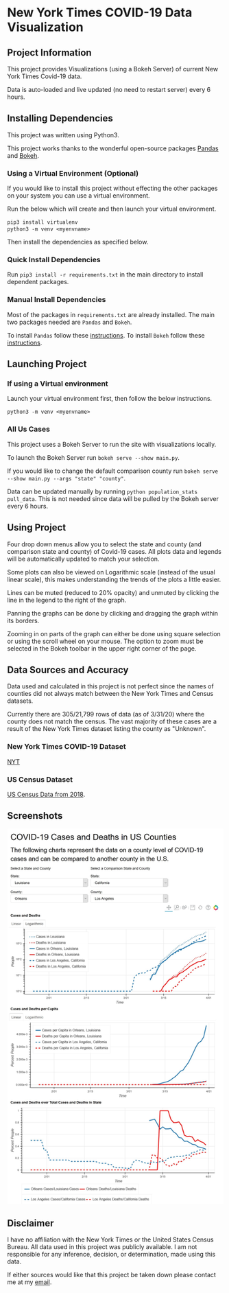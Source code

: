 # New York Times COVID-19 Data Visualization

## Project Information
This project provides Visualizations (using a Bokeh Server) of current New York Times Covid-19 data. 

Data is auto-loaded and live updated (no need to restart server) every 6 hours.

## Installing Dependencies
This project was written using Python3.

This project works thanks to the wonderful open-source packages [Pandas](https://pandas.pydata.org/) and [Bokeh](https://bokeh.org/).

### Using a Virtual Environment (Optional)

If you would like to install this project without effecting the other packages on your system you can use a virtual environment.

Run the below which will create and then launch your virtual environment.
```
pip3 install virtualenv
python3 -m venv <myenvname> 
```

Then install the dependencies as specified below.

### Quick Install Dependencies

Run `pip3 install -r requirements.txt` in the main directory to install dependent packages.

### Manual Install Dependencies
Most of the packages in `requirements.txt` are already installed. The main two packages needed are `Pandas` and `Bokeh`.

To install `Pandas` follow these [instructions](https://pandas.pydata.org/docs/getting_started/install.html).
To install `Bokeh` follow these [instructions](https://docs.bokeh.org/en/latest/docs/user_guide/quickstart.html#userguide-quickstart).

## Launching Project

### If using a Virtual environment
Launch your virtual environment first, then follow the below instructions.
```
python3 -m venv <myenvname> 
```

### All Us Cases
This project uses a Bokeh Server to run the site with visualizations locally.

To launch the Bokeh Server run `bokeh serve --show main.py`.

If you would like to change the default comparison county run  `bokeh serve --show main.py --args "state" "county"`.

Data can be updated manually by running `python population_stats pull_data`. This is not needed since data will be 
pulled by the Bokeh server every 6 hours.

## Using Project

Four drop down menus allow you to select the state and county (and comparison state and county) of Covid-19 cases. All 
plots data and legends will be automatically updated to match your selection. 

Some plots can also be viewed on Logarithmic scale (instead of the usual linear scale), this makes understanding the
trends of the plots a little easier.

Lines can be muted (reduced to 20% opacity) and unmuted by clicking the line in the legend to the right of the graph.

Panning the graphs can be done by clicking and dragging the graph within its borders.

Zooming in on parts of the graph can either be done using square selection or using the scroll wheel on your mouse. The 
option to zoom must be selected in the Bokeh toolbar in the upper right corner of the page.

## Data Sources and Accuracy
Data used and calculated in this project is not perfect since the names of counties did not always match between the 
New York Times and Census datasets.

Currently there are 305/21,799 rows of data (as of 3/31/20) where the county does not match the census. The vast 
majority of these cases are a result of the New York Times dataset listing the county as "Unknown".

### New York Times COVID-19 Dataset
[NYT](https://github.com/nytimes/covid-19-data) 

### US Census Dataset
[US Census Data from 2018](https://www.census.gov/data/tables/time-series/demo/popest/2010s-counties-detail.html).

## Screenshots
![screenshot](visualization.jpg)

## Disclaimer
I have no affiliation with the New York Times or the United States Census Bureau. All data used in this project was 
publicly available. I am not responsible for any inference, decision, or determination, made using this data.

If either sources would like that this project be taken down please contact me at my [email](mailto:otoledan@ucsd.edu).

